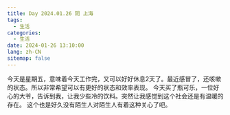 ```yaml
---
title: Day 2024.01.26 阴 上海
tags:
  - 生活
categories:
  - 生活
date: 2024-01-26 13:10:00
lang: zh-CN
sitemap: false
---
```

今天是星期五，意味着今天工作完，又可以好好休息2天了。最近感冒了，还咳嗽的状态。所以非常希望可以有更好的状态和效率表现。
今天买了瓶可乐，一位好心的大爷，告诉到我，让我少些冷的饮料。突然让我感觉到这个社会还是有温暖的存在。
这个也是好久没有陌生人对陌生人有着这种关心了吧。
